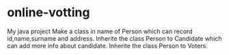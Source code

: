 # online-votting
My java project
Make a class in name of Person which can record id,name,surname and address.
Inherite the class Person to Candidate which can add more info about candidate.
Inherite the class Person to Voters.
